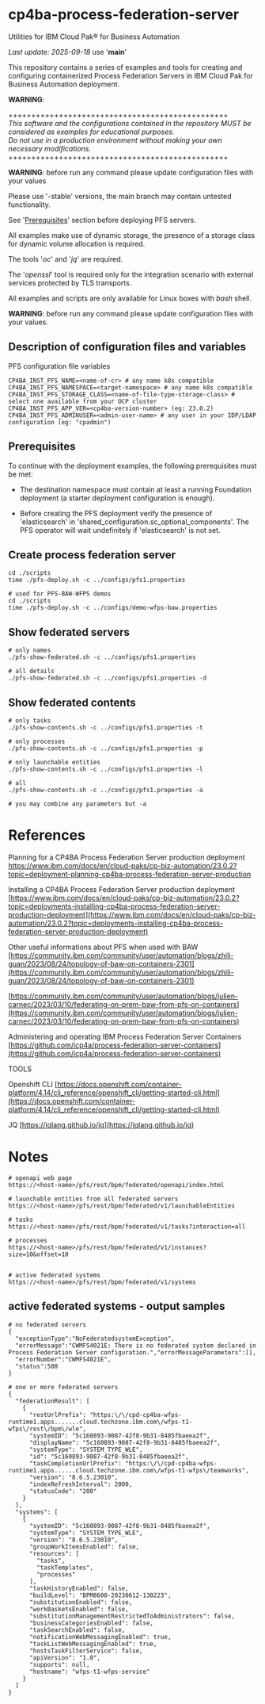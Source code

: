 # cp4ba-process-federation-server

Utilities for IBM Cloud Pak® for Business Automation

<i>Last update: 2025-09-18</i> use '<b>main</b>'


This repository contains a series of examples and tools for creating and configuring containerized Process Federation Servers in IBM Cloud Pak for Business Automation deployment.

<b>**WARNING**</b>:

++++++++++++++++++++++++++++++++++++++++++++++++
<br>
<i>
This software and the configurations contained in the repository MUST be considered as examples for educational purposes.
<br>
Do not use in a production environment without making your own necessary modifications.
</i>
<br>
++++++++++++++++++++++++++++++++++++++++++++++++


<b>WARNING</b>: before run any command please update configuration files with your values

Please use '-stable' versions, the main branch may contain untested functionality.

See '[Prerequisites](#Prerequisites)' section before deploying PFS servers.

All examples make use of dynamic storage, the presence of a storage class for dynamic volume allocation is required.

The tools '<i>oc</i>' and '<i>jq</i>' are required.

The '<i>openssl</i>' tool is required only for the integration scenario with external services protected by TLS transports.

All examples and scripts are only available for Linux boxes with <i>bash</i> shell.

<b>WARNING</b>: before run any command please update configuration files with your values.

## Description of configuration files and variables

PFS configuration file variables
```
CP4BA_INST_PFS_NAME=<name-of-cr> # any name k8s compatible
CP4BA_INST_PFS_NAMESPACE=<target-namespace> # any name k8s compatible
CP4BA_INST_PFS_STORAGE_CLASS=<name-of-file-type-storage-class> # select one available from your OCP cluster
CP4BA_INST_PFS_APP_VER=<cp4ba-version-number> (eg: 23.0.2)
CP4BA_INST_PFS_ADMINUSER=<admin-user-name> # any user in your IDP/LDAP configuration (eg: "cpadmin")
```

## Prerequisites

To continue with the deployment examples, the following prerequisites must be met:

- The destination namespace must contain at least a running Foundation deployment (a starter deployment configuration is enough).

- Before creating the PFS deployment verify the presence of 'elasticsearch' in 'shared_configuration.sc_optional_components'. The PFS operator will wait undefinitely if 'elasticsearch' is not set.

## Create process federation server

```
cd ./scripts
time ./pfs-deploy.sh -c ../configs/pfs1.properties

# used for PFS-BAW-WFPS demos
cd ./scripts
time ./pfs-deploy.sh -c ../configs/demo-wfps-baw.properties
```

## Show federated servers
```
# only names
./pfs-show-federated.sh -c ../configs/pfs1.properties

# all details
./pfs-show-federated.sh -c ../configs/pfs1.properties -d
```

## Show federated contents
```
# only tasks
./pfs-show-contents.sh -c ../configs/pfs1.properties -t

# only processes
./pfs-show-contents.sh -c ../configs/pfs1.properties -p

# only launchable entities
./pfs-show-contents.sh -c ../configs/pfs1.properties -l

# all
./pfs-show-contents.sh -c ../configs/pfs1.properties -a

# you may combine any parameters but -a
```

# References
Planning for a CP4BA Process Federation Server production deployment
https://www.ibm.com/docs/en/cloud-paks/cp-biz-automation/23.0.2?topic=deployment-planning-cp4ba-process-federation-server-production

Installing a CP4BA Process Federation Server production deployment
[https://www.ibm.com/docs/en/cloud-paks/cp-biz-automation/23.0.2?topic=deployments-installing-cp4ba-process-federation-server-production-deployment](https://www.ibm.com/docs/en/cloud-paks/cp-biz-automation/23.0.2?topic=deployments-installing-cp4ba-process-federation-server-production-deployment)

Other useful informations about PFS when used with BAW
[https://community.ibm.com/community/user/automation/blogs/zhili-guan/2023/08/24/topology-of-baw-on-containers-2301](https://community.ibm.com/community/user/automation/blogs/zhili-guan/2023/08/24/topology-of-baw-on-containers-2301)

[https://community.ibm.com/community/user/automation/blogs/julien-carnec/2023/03/10/federating-on-prem-baw-from-pfs-on-containers](https://community.ibm.com/community/user/automation/blogs/julien-carnec/2023/03/10/federating-on-prem-baw-from-pfs-on-containers)

Administering and operating IBM Process Federation Server Containers
[https://github.com/icp4a/process-federation-server-containers](https://github.com/icp4a/process-federation-server-containers)


TOOLS

Openshift CLI
[https://docs.openshift.com/container-platform/4.14/cli_reference/openshift_cli/getting-started-cli.html](https://docs.openshift.com/container-platform/4.14/cli_reference/openshift_cli/getting-started-cli.html)

JQ
[https://jqlang.github.io/jq](https://jqlang.github.io/jq)


# Notes
```
# openapi web page
https://<host-name>/pfs/rest/bpm/federated/openapi/index.html

# launchable entities from all federated servers
https://<host-name>/pfs/rest/bpm/federated/v1/launchableEntities

# tasks
https://<host-name>/pfs/rest/bpm/federated/v1/tasks?interaction=all

# processes
https://<host-name>/pfs/rest/bpm/federated/v1/instances?size=10&offset=10


# active federated systems
https://<host-name>/pfs/rest/bpm/federated/v1/systems
```

## active federated systems - output samples
```
# no federated servers
{
  "exceptionType":"NoFederatedsystemException",
  "errorMessage":"CWMFS4021E: There is no federated system declared in Process Federation Server configuration.","errorMessageParameters":[],
  "errorNumber":"CWMFS4021E",
  "status":500
}

# one or more federated servers
{
  "federationResult": [
    {
      "restUrlPrefix": "https:\/\/cpd-cp4ba-wfps-runtime1.apps.......cloud.techzone.ibm.com\/wfps-t1-wfps\/rest\/bpm\/wle",
      "systemID": "5c160893-9087-42f8-9b31-8485fbaeea2f",
      "displayName": "5c160893-9087-42f8-9b31-8485fbaeea2f",
      "systemType": "SYSTEM_TYPE_WLE",
      "id": "5c160893-9087-42f8-9b31-8485fbaeea2f",
      "taskCompletionUrlPrefix": "https:\/\/cpd-cp4ba-wfps-runtime1.apps......cloud.techzone.ibm.com\/wfps-t1-wfps\/teamworks",
      "version": "8.6.5.23010",
      "indexRefreshInterval": 2000,
      "statusCode": "200"
    }
  ],
  "systems": [
    {
      "systemID": "5c160893-9087-42f8-9b31-8485fbaeea2f",
      "systemType": "SYSTEM_TYPE_WLE",
      "version": "8.6.5.23010",
      "groupWorkItemsEnabled": false,
      "resources": [
        "tasks",
        "taskTemplates",
        "processes"
      ],
      "taskHistoryEnabled": false,
      "buildLevel": "BPM8600-20230612-130223",
      "substitutionEnabled": false,
      "workBasketsEnabled": false,
      "substitutionManagementRestrictedToAdministrators": false,
      "businessCategoriesEnabled": false,
      "taskSearchEnabled": false,
      "notificationWebMessagingEnabled": true,
      "taskListWebMessagingEnabled": true,
      "hostsTaskFilterService": false,
      "apiVersion": "1.0",
      "supports": null,
      "hostname": "wfps-t1-wfps-service"
    }
  ]
}

```
